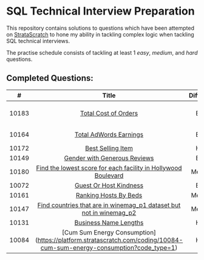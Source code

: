 # SQL Technical Interview Preparation

This repository contains solutions to questions which have been attempted on [StrataScratch](https://www.stratascratch.com) to hone my ability in tackling complex logic when tackling SQL technical interviews.

The practise schedule consists of tackling at least 1 *easy*, *medium*, and *hard* questions.

## Completed Questions: 
|  #  | Title | Difficulty | Solution |Functions|
|:---:|:-----:|:----------:|:--------:|:-------:|
|10183|[Total Cost of Orders](https://platform.stratascratch.com/coding/10183-total-cost-of-orders?tabname=question)|Easy|[Link](https://github.com/Zacky546/Stratascratch/blob/main/SQL/10183.sql)|Joins, Aggregate Functions|
|10164|[Total AdWords Earnings](https://platform.stratascratch.com/coding/10164-total-adwords-earnings?code_type=1)|Easy|[Link](https://github.com/Zacky546/Stratascratch/blob/main/SQL/10164.sql)|Aggregate Functions|
|10172|[Best Selling Item](https://platform.stratascratch.com/coding/10172-best-selling-item?code_type=1)|Hard|[Link](https://github.com/Zacky546/Stratascratch/blob/main/SQL/10172.sql)|...|
|10149|[Gender with Generous Reviews](https://platform.stratascratch.com/coding/10149-gender-with-generous-reviews?code_type=1)|Easy|[Link](https://github.com/Zacky546/Stratascratch/blob/main/SQL/10149.sql)|...|
|10180|[Find the lowest score for each facility in Hollywood Boulevard](https://platform.stratascratch.com/coding/10180-find-the-lowest-score-for-each-facility-in-hollywood-boulevard?code_type=1)|Medium|[Link](https://github.com/Zacky546/Stratascratch/blob/main/SQL/10180.sql)|...|
|10072|[Guest Or Host Kindness](https://platform.stratascratch.com/coding/10072-guest-or-host-kindness?code_type=1)|Easy|[Link](https://github.com/Zacky546/Stratascratch/blob/main/SQL/10072.sql)|...|
|10161|[Ranking Hosts By Beds](https://platform.stratascratch.com/coding/10161-ranking-hosts-by-beds?code_type=1)|Medium|[Link](https://github.com/Zacky546/Stratascratch/blob/main/SQL/10161.sql)|...|
|10147|[Find countries that are in winemag_p1 dataset but not in winemag_p2](https://platform.stratascratch.com/coding/10147-find-countries-that-are-in-winemag_p1-dataset-but-not-in-winemag_p2?code_type=1)|Medium|[Link](https://github.com/Zacky546/Stratascratch/blob/main/SQL/10147.sql)|...|
|10131|[Business Name Lengths](https://platform.stratascratch.com/coding/10131-business-name-lengths?code_type=1)|Hard|[Link](https://github.com/Zacky546/Stratascratch/blob/main/SQL/10131.sql)|...|
|10084|[Cum Sum Energy Consumption] (https://platform.stratascratch.com/coding/10084-cum-sum-energy-consumption?code_type=1)|Hard|[Link](https://github.com/Zacky546/Stratascratch/blob/main/SQL/10084.sql)|...|
